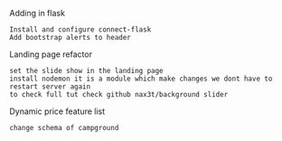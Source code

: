 Adding in flask

    Install and configure connect-flask
    Add bootstrap alerts to header

Landing page refactor

    set the slide show in the landing page
    install nodemon it is a module which make changes we dont have to restart server again
    to check full tut check github nax3t/background slider

Dynamic price feature list

    change schema of campground
